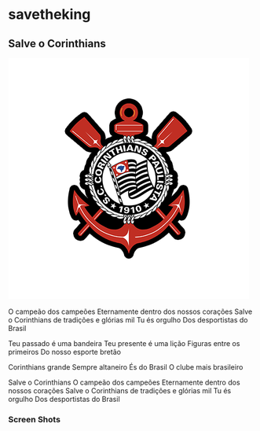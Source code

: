 # savetheking
## Salve o Corinthians

[logo]: https://github.com/frmichetti/savetheking/blob/master/corinthianslogo.png/corinthianslogo.png "Logo"
![logo](https://github.com/frmichetti/savetheking/blob/master/corinthianslogo.png "Logo")

O campeão dos campeões
Eternamente dentro dos nossos corações
Salve o Corinthians de tradições e glórias mil
Tu és orgulho
Dos desportistas do Brasil

Teu passado é uma bandeira
Teu presente é uma lição
Figuras entre os primeiros
Do nosso esporte bretão

Corinthians grande
Sempre altaneiro
És do Brasil
O clube mais brasileiro

Salve o Corinthians
O campeão dos campeões
Eternamente dentro dos nossos corações
Salve o Corinthians de tradições e glórias mil
Tu és orgulho
Dos desportistas do Brasil


### Screen Shots
[screen 1]: https://github.com/frmichetti/savetheking/blob/master//Screenshot_1530043970.png "Screen Shot 1"
[screen 2]: https://github.com/frmichetti/savetheking/blob/master//Screenshot_1530043973.png "Screen Shot 2"
[screen 2]: https://github.com/frmichetti/savetheking/blob/master//Screenshot_1530043978.png "Screen Shot 3"